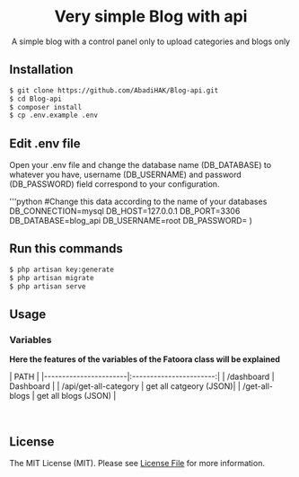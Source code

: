 <div align="center">
  <h1>Very simple Blog with api</h1>
  <p>A simple blog with a control panel only to upload categories and blogs only</p>
</div>





## Installation


```bash
$ git clone https://github.com/AbadiHAK/Blog-api.git
$ cd Blog-api
$ composer install
$ cp .env.example .env
```

## Edit .env file

<p>Open your .env file and change the database name (DB_DATABASE) to whatever you have, username (DB_USERNAME) and password (DB_PASSWORD) field correspond to your configuration.
</p>

'''python
#Change this data according to the name of your databases 
DB_CONNECTION=mysql
DB_HOST=127.0.0.1
DB_PORT=3306
DB_DATABASE=blog_api
DB_USERNAME=root
DB_PASSWORD=
)



## Run this commands
```bash
$ php artisan key:generate
$ php artisan migrate
$ php artisan serve
```






## Usage

### Variables

**Here the features of the variables of the Fatoora class will be explained**

| PATH                  | 
|-----------------------|:-----------------------:|
| /dashboard            | Dashboard               |
| /api/get-all-category |  get all catgeory (JSON)|
| /get-all-blogs        |  get all blogs (JSON)   |    


<!-- | name here | feature here| -->


<br>










## License

The MIT License (MIT). Please see [License File](LICENSE) for more information.
